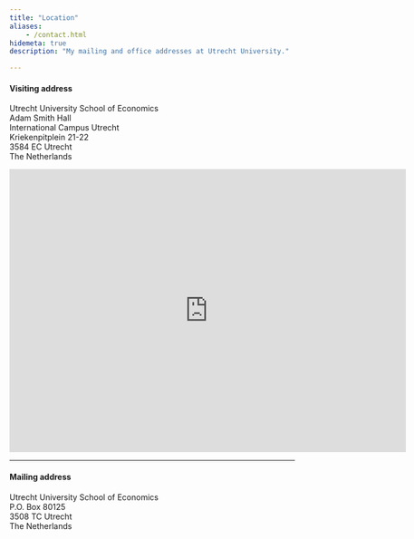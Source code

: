 ```yaml
---
title: "Location"
aliases:
    - /contact.html
hidemeta: true
description: "My mailing and office addresses at Utrecht University."

---
```


#### Visiting address

Utrecht University School of Economics  
Adam Smith Hall  
International Campus Utrecht  
Kriekenpitplein 21-22  
3584 EC Utrecht  
The Netherlands  

<iframe src="https://www.google.com/maps/embed?pb=!1m18!1m12!1m3!1d2451.8497330815167!2d5.143294777798218!3d52.08246526852942!2m3!1f0!2f0!3f0!3m2!1i1024!2i768!4f13.1!3m3!1m2!1s0x47c668a89a8503e1%3A0xaa7d0614f982f6fe!2sKriekenpitplein%2021%2C%203584%20EC%20Utrecht!5e0!3m2!1sen!2snl!4v1694849215892!5m2!1sen!2snl" width="700" height="500" style="border:0;" allowfullscreen="" loading="lazy" referrerpolicy="no-referrer-when-downgrade"></iframe>

---

#### Mailing address

Utrecht University School of Economics  
P.O. Box 80125  
3508 TC Utrecht  
The Netherlands



